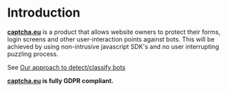# Introduction
**[captcha.eu](https://www.captcha.eu)** is a product that allows website owners to protect their forms, login screens and other user-interaction points against bots. This will be achieved by using non-intrusive javascript SDK's and no user interrupting puzzling process.

See [Our approach to detect/classify bots](ml.md)

**[captcha.eu](https://www.captcha.eu) is fully GDPR compliant.**
